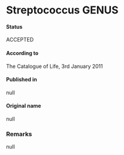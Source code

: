 Streptococcus GENUS
=======

#### Status
ACCEPTED

#### According to
The Catalogue of Life, 3rd January 2011

#### Published in
null

#### Original name
null

### Remarks
null